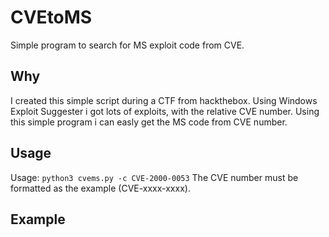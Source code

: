 # CVEtoMS
Simple program to search for MS exploit code from CVE.


## Why
I created this simple script during a CTF from hackthebox. Using Windows Exploit Suggester i got lots of exploits, with the relative CVE number. Using this simple program i can easly get the MS code from CVE number.


## Usage
Usage: `python3 cvems.py -c CVE-2000-0053`
The CVE number must be formatted as the example (CVE-xxxx-xxxx).

## Example





